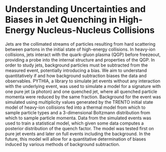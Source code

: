 # Understanding Uncertainties and Biases in Jet Quenching in High-Energy Nucleus-Nucleus Collisions

Jets are the collimated streams of particles resulting from hard scattering between partons in the initial state of high-energy collisions. In heavy-ion collisions, jets interact with the quark-gluon plasma (QGP) before freezeout, providing a probe into the internal structure and properties of the QGP. In order to study jets, background particles must be subtracted from the measured event, potentially introducing a bias. We aim to understand quantitatively if and how background subtraction biases the data and observables. PYTHIA, a library to simulate jet events without any interaction with the underlying event, was used to simulate a model for a signature with one pure jet (a photon) and one quenched jet, where all quenched particle momenta were reduced by the same fraction. Background for the event was simulated using multiplicity values generated by the TRENTO initial state model of heavy-ion collisions fed into a thermal model from which to sample particle types and a 3-dimensional Boltzmann distribution from which to sample particle momenta. Data from the simulated events was used to train a statistical model, which given some data computes a posterior distribution of the quench factor. The model was tested first on pure jet events and later on full events including the background. In the future, this model will allow for a quantitative determination of biases induced by various methods of background subtraction.